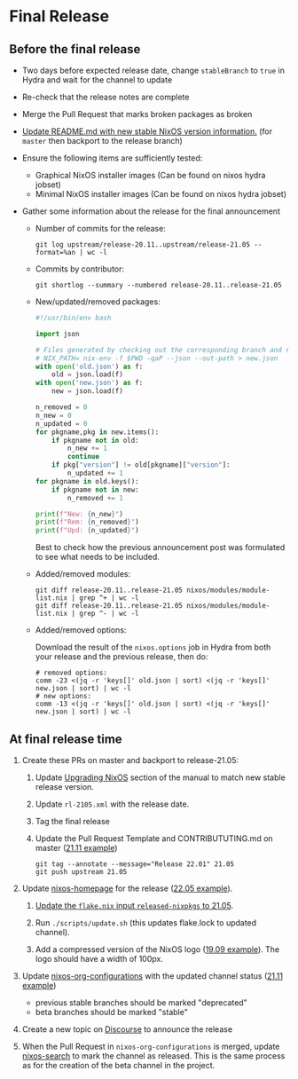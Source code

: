 # Final Release

## Before the final release

- Two days before expected release date, change `stableBranch` to `true` in Hydra and wait for the channel to update

- Re-check that the release notes are complete

- Merge the Pull Request that marks broken packages as broken

- [Update README.md with new stable NixOS version information.](https://github.com/NixOS/nixpkgs/commit/40fd9ae3ac8048758abdcfc7d28a78b5f22fe97e) (for `master` then backport to the release branch)

- Ensure the following items are sufficiently tested:
  - Graphical NixOS installer images (Can be found on nixos hydra jobset)
  - Minimal NixOS installer images (Can be found on nixos hydra jobset)

- Gather some information about the release for the final announcement

  - Number of commits for the release:

    ```shell
    git log upstream/release-20.11..upstream/release-21.05 --format=%an | wc -l
    ```

  - Commits by contributor:

    ```shell
    git shortlog --summary --numbered release-20.11..release-21.05
    ```

  - New/updated/removed packages:

    ```python
    #!/usr/bin/env bash

    import json

    # Files generated by checking out the corresponding branch and running:
    # NIX_PATH= nix-env -f $PWD -qaP --json --out-path > new.json
    with open('old.json') as f:
        old = json.load(f)
    with open('new.json') as f:
        new = json.load(f)

    n_removed = 0
    n_new = 0
    n_updated = 0
    for pkgname,pkg in new.items():
        if pkgname not in old:
            n_new += 1
            continue
        if pkg["version"] != old[pkgname]["version"]:
            n_updated += 1
    for pkgname in old.keys():
        if pkgname not in new:
            n_removed += 1

    print(f"New: {n_new}")
    print(f"Rem: {n_removed}")
    print(f"Upd: {n_updated}")
    ```

    Best to check how the previous announcement post was formulated to see what needs to
    be included.

  - Added/removed modules:

    ```shell
    git diff release-20.11..release-21.05 nixos/modules/module-list.nix | grep ^+ | wc -l
    git diff release-20.11..release-21.05 nixos/modules/module-list.nix | grep ^- | wc -l
    ```

  - Added/removed options:

    Download the result of the `nixos.options` job in Hydra from both your release and the previous release, then do:

    ```shell
    # removed options:
    comm -23 <(jq -r 'keys[]' old.json | sort) <(jq -r 'keys[]' new.json | sort) | wc -l
    # new options:
    comm -13 <(jq -r 'keys[]' old.json | sort) <(jq -r 'keys[]' new.json | sort) | wc -l
    ```

## At final release time

1. Create these PRs on master and backport to release-21.05:

   1. Update [Upgrading NixOS](https://nixos.org/manual/nixos/stable/index.html#sec-upgrading) section of the manual to match new
      stable release version.

   1. Update `rl-2105.xml` with the release date.

   1. Tag the final release

   1. Update the Pull Request Template and CONTRIBUTUTING.md on master ([21.11 example](https://github.com/NixOS/nixpkgs/pull/147977))

      ```shell
      git tag --annotate --message="Release 22.01" 21.05
      git push upstream 21.05
      ```

1. Update [nixos-homepage](https://github.com/NixOS/nixos-homepage) for
   the release ([22.05 example](https://github.com/NixOS/nixos-homepage/pull/853)).

   1. [Update the `flake.nix` input `released-nixpkgs` to 21.05](https://github.com/NixOS/nixos-homepage/blob/47ac3571c4d71e841fd4e6c6e1872e762b9c4942/flake.nix#L10).

   1. Run `./scripts/update.sh` (this updates flake.lock to updated channel).

   1. Add a compressed version of the NixOS logo ([19.09 example](https://github.com/NixOS/nixos-homepage/blob/a5626c71c03a2dd69086564e56f1a230a2bb177a/logo/nixos-logo-19.09-loris-lores.png)). The logo should have a width of 100px.

1. Update [nixos-org-configurations](https://github.com/NixOS/nixos-org-configurations) with the updated channel status ([21.11 example](https://github.com/NixOS/nixos-org-configurations/pull/192/files))
   - previous stable branches should be marked "deprecated"
   - beta branches should be marked "stable"

1. Create a new topic on [Discourse](https://discourse.nixos.org/) to announce the release

1. When the Pull Request in `nixos-org-configurations` is merged, update [nixos-search](https://github.com/NixOS/nixos-search/) to mark the channel as released.
   This is the same process as for the creation of the beta channel in the project.
